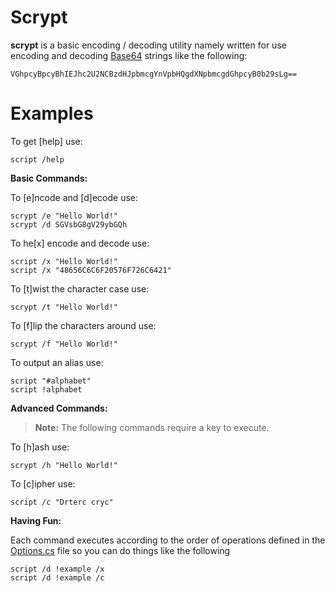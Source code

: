 # Scrypt
**scrypt** is a basic encoding / decoding utility namely written for use encoding
and decoding [Base64](https://en.wikipedia.org/wiki/Base64) strings like the following:

```
VGhpcyBpcyBhIEJhc2U2NCBzdHJpbmcgYnVpbHQgdXNpbmcgdGhpcyB0b29sLg==
```

# Examples

To get [help] use:
```
script /help
```

**Basic Commands:**

To [e]ncode and [d]ecode use:
```
scrypt /e "Hello World!"
scrypt /d SGVsbG8gV29ybGQh
```

To he[x] encode and decode use:
```
script /x "Hello World!"
script /x "48656C6C6F20576F726C6421"
```

To [t]wist the character case use:
```
scrypt /t "Hello World!"
```
To [f]lip the characters around use:
```
scrypt /f "Hello World!"
```

To output an alias use:
```
script "#alphabet"
script !alphabet
```

**Advanced Commands:**

> **Note:** The following commands require a key to execute.

To [h]ash use:
```
scrypt /h "Hello World!"
```

To [c]ipher use:
```
script /c "Drterc cryc"
```

**Having Fun:**

Each command executes according to the order of operations defined in the [Options.cs](https://github.com/disruptorsgames/scrypt/blob/master/scrypt/CommandLine/Options.cs) file so you can do things like the following

```
script /d !example /x
script /d !example /c
```
